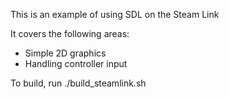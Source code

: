 
This is an example of using SDL on the Steam Link

It covers the following areas:
* Simple 2D graphics
* Handling controller input

To build, run ./build_steamlink.sh
